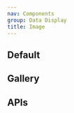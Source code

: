 ```yaml
---
nav: Components
group: Data Display
title: Image
---
```


## Default

<code src="./demos/index.tsx" center></code>

## Gallery

<code src="./demos/Gallery.tsx" center></code>

## APIs

<API></API>
